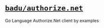 # [`badu/authorize.net`](https://github.com/badu/authorize.net)

Go Language Authorize.Net client by examples

